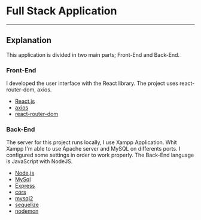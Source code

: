 # Full Stack Application
---
## Explanation

This application is divided in two main parts; Front-End and Back-End.

### Front-End
I developed the user interface with the React library. The project uses react-router-dom, axios.

- [React.js](https://reactjs.org/)
- [axios](https://axios-http.com/)
- [react-router-dom](https://www.npmjs.com/package/react-router-dom)

### Back-End
The server for this project runs locally, I use Xampp Application. Whit Xampp I'm able to use Apache server and MySQL on differents ports. I configured some settings in order to work properly. The Back-End language is JavaScript with NodeJS.

- [Node.js](https://nodejs.org/en/)
- [MySql](https://www.mysql.com/)
- [Express](https://expressjs.com/)
- [cors](https://www.npmjs.com/package/cors)
- [mysql2](https://www.npmjs.com/package/mysql2)
- [sequelize](https://sequelize.org/)
- [nodemon](https://nodemon.io/)